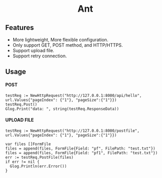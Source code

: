<h1 align="center">Ant</h1>

## Features
  
  * More lightweight, More flexible configuration.
  * Only support GET, POST method, and HTTP/HTTPS.
  * Support upload file.
  * Support retry connection.
  
## Usage
  
#### POST

```
testReq := NewHttpRequest("http://127.0.0.1:8000/api/hello", url.Values{"pageIndex": {"1"}, "pageSize":{"1"}})
testReq.Post()
Glog.Print("data: ", string(testReq.ResponseData))
```

#### UPLOAD FILE

```
testReq := NewHttpRequest("http://127.0.0.1:8000/postfile", url.Values{"pageIndex": {"1"}, "pageSize":{"1"}})

var files []FormFile
files = append(files, FormFile{Field: "pf", FilePath: "test.txt"})
files = append(files, FormFile{Field: "pf1", FilePath: "test.txt"})
err := testReq.PostFile(files)
if err != nil {
  Glog.Println(err.Error())
}
```
